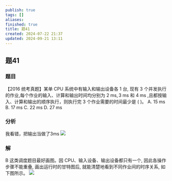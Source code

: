 ```yaml
---
publish: true
tags: []
aliases: 
finished: true
title: 题41
created: 2024-07-22 21:37
updated: 2024-09-21 13:11
---
```

## 题41
### 题目
【2016 统考真题】某单 CPU 系统中有输入和输出设备各 1 台, 现有 3 个并发执行的作业,每个作业的输入、计算和输出时间均分别为 $2\mathrm{\;{ms}},3\mathrm{\;{ms}}$ 和 $4\mathrm{\;{ms}}$ ,且都按输入、计算和输出的顺序执行，则执行完 3 个作业需要的时间最少是 ( )。
A. ${15}\mathrm{\;{ms}}$ 
B. ${17}\mathrm{\;{ms}}$ 
C. ${22}\mathrm{\;{ms}}$ 
D. ${27}\mathrm{\;{ms}}$
### 分析
我看错，把输出当做了3ms
![](https://img.hwenyi.tech/202409172103462.webp)
### 解
B
这类调度题目最好画图。因 CPU、输入设备、输出设备都只有一个, 因此各操作步骤不能重叠, 画出运行时的甘特图后, 就能清楚地看到不同作业间的时序关系, 如下图所示。
![](https://img.hwenyi.tech/202409172102150.webp)
